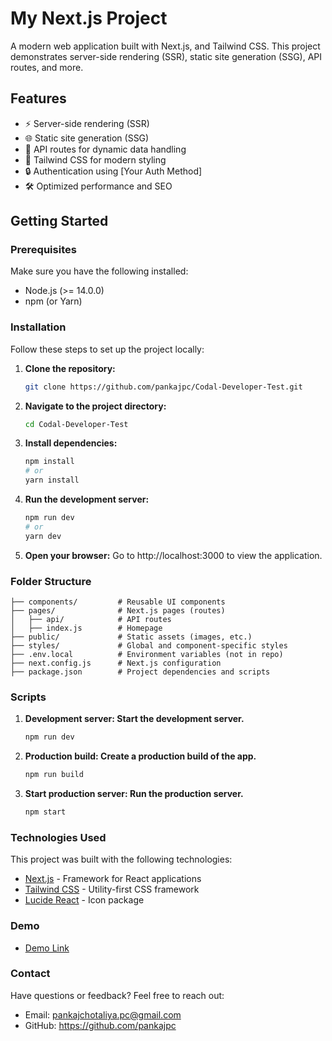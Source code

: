 # My Next.js Project

A modern web application built with Next.js, and Tailwind CSS. This project demonstrates server-side rendering (SSR), static site generation (SSG), API routes, and more.

## Features

- ⚡️ Server-side rendering (SSR)
- 🌐 Static site generation (SSG)
- 📡 API routes for dynamic data handling
- 🎨 Tailwind CSS for modern styling
- 🔒 Authentication using [Your Auth Method]
- 🛠 Optimized performance and SEO

## Getting Started

### Prerequisites
Make sure you have the following installed:
- Node.js (>= 14.0.0)
- npm (or Yarn)

### Installation

Follow these steps to set up the project locally:

1. **Clone the repository:**
   ```bash
   git clone https://github.com/pankajpc/Codal-Developer-Test.git
2. **Navigate to the project directory:**
     ```bash
     cd Codal-Developer-Test
3. **Install dependencies:**
    ```bash
    npm install
    # or
    yarn install
4. **Run the development server:**
    ```bash
    npm run dev
    # or
    yarn dev
5. **Open your browser:**
    Go to http://localhost:3000 to view the application.


### Folder Structure

    
    ├── components/         # Reusable UI components
    ├── pages/              # Next.js pages (routes)
    │   ├── api/            # API routes
    │   ├── index.js        # Homepage
    ├── public/             # Static assets (images, etc.)
    ├── styles/             # Global and component-specific styles
    ├── .env.local          # Environment variables (not in repo)
    ├── next.config.js      # Next.js configuration
    ├── package.json        # Project dependencies and scripts

### Scripts

1. **Development server: Start the development server.**
    ```bash
    npm run dev
2. **Production build: Create a production build of the app.**
    ```bash
    npm run build
3. **Start production server: Run the production server.**
    ```bash
    npm start

### Technologies Used
   This project was built with the following technologies:
 * [Next.js](https://nextjs.org/) - Framework for React applications
 * [Tailwind CSS](https://tailwindcss.com/) - Utility-first CSS framework
 * [Lucide React](https://lucide.dev/guide/packages/lucide-react) - Icon package

### Demo 
* [Demo Link]()

### Contact
Have questions or feedback? Feel free to reach out:

* Email: pankajchotaliya.pc@gmail.com
* GitHub: https://github.com/pankajpc



